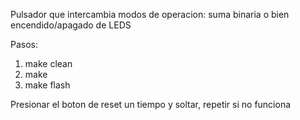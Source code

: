 Pulsador que intercambia modos de operacion:
suma binaria o bien encendido/apagado de LEDS


Pasos:

1. make clean
2. make
3. make flash

Presionar el boton de reset un tiempo y soltar,
repetir si no funciona
